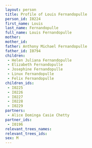 ```yaml
---
layout: person
title: Profile of Louis Fernandopulle
person_id: I0224
first_name: Louis
last_name: Fernandopulle
full_name: Louis Fernandopulle
mother: 
mother_id: 
father: Anthony Michael Fernandopulle
father_id: I0794
children:
 - Helen Juliana Fernandopulle
 - Elizabeth Fernandopulle
 - Josephine Fernandopulle
 - Linux Fernandopulle
 - Felix Fernandopulle
children_ids:
 - I0225
 - I0226
 - I0227
 - I0228
 - I0229
partners:
 - Alice Dominga Casie Chetty
partner_ids:
 - I0196
relevant_trees_names:
relevant_trees_ids:
sex: M
---
```


